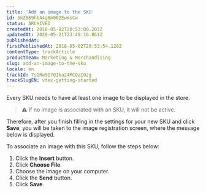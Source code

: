 ```yaml
---
title: 'Add an image to the SKU'
id: 5mZ869hbA4q6m002EwmsCw
status: ARCHIVED
createdAt: 2018-05-02T20:53:00.203Z
updatedAt: 2020-05-21T23:49:16.861Z
publishedAt: 
firstPublishedAt: 2018-05-02T20:53:54.128Z
contentType: trackArticle
productTeam: Marketing & Merchandising
slug: add-an-image-to-the-sku
locale: en
trackId: 7sORw9I7QIka24MCQaIO2g
trackSlugEN: vtex-getting-started
---
```


Every SKU needs to have at least one image to be displayed in the store.

>⚠️ If no image is associated with an SKU, it will not be active.

Therefore, after you finish filling in the settings for your new SKU and click __Save__, you will be taken to the image registration screen, where the message below is displayed.

To associate an image with this SKU, follow the steps below:
1. Click the __Insert__ button.
2. Click __Choose File__.
3. Choose the image on your computer.
4. Click the __Send__ button.
5. Click __Save__.

